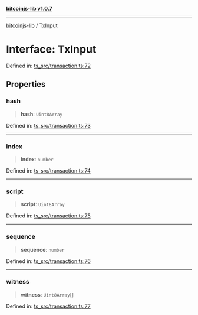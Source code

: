 [**bitcoinjs-lib v1.0.7**](../README.md)

***

[bitcoinjs-lib](../README.md) / TxInput

# Interface: TxInput

Defined in: [ts\_src/transaction.ts:72](https://github.com/sCrypt-Inc/bitcoinjs-lib/blob/e3b2d1c4c35cd925f8b17063dc9eb0300cab46a2/ts_src/transaction.ts#L72)

## Properties

### hash

> **hash**: `Uint8Array`

Defined in: [ts\_src/transaction.ts:73](https://github.com/sCrypt-Inc/bitcoinjs-lib/blob/e3b2d1c4c35cd925f8b17063dc9eb0300cab46a2/ts_src/transaction.ts#L73)

***

### index

> **index**: `number`

Defined in: [ts\_src/transaction.ts:74](https://github.com/sCrypt-Inc/bitcoinjs-lib/blob/e3b2d1c4c35cd925f8b17063dc9eb0300cab46a2/ts_src/transaction.ts#L74)

***

### script

> **script**: `Uint8Array`

Defined in: [ts\_src/transaction.ts:75](https://github.com/sCrypt-Inc/bitcoinjs-lib/blob/e3b2d1c4c35cd925f8b17063dc9eb0300cab46a2/ts_src/transaction.ts#L75)

***

### sequence

> **sequence**: `number`

Defined in: [ts\_src/transaction.ts:76](https://github.com/sCrypt-Inc/bitcoinjs-lib/blob/e3b2d1c4c35cd925f8b17063dc9eb0300cab46a2/ts_src/transaction.ts#L76)

***

### witness

> **witness**: `Uint8Array`[]

Defined in: [ts\_src/transaction.ts:77](https://github.com/sCrypt-Inc/bitcoinjs-lib/blob/e3b2d1c4c35cd925f8b17063dc9eb0300cab46a2/ts_src/transaction.ts#L77)
